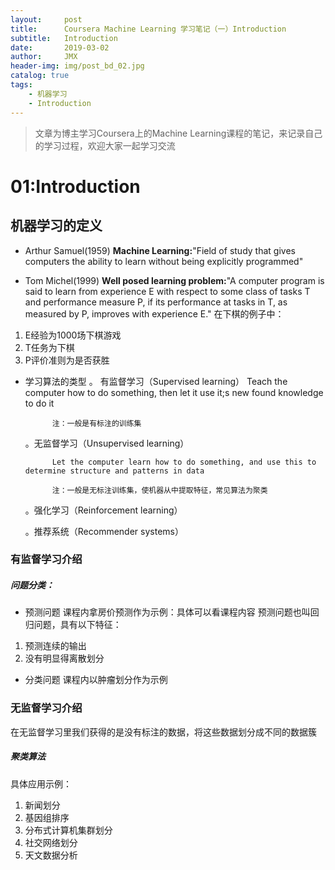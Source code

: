 ```yaml
---
layout:     post
title:      Coursera Machine Learning 学习笔记（一）Introduction
subtitle:   Introduction
date:       2019-03-02
author:     JMX
header-img: img/post_bd_02.jpg
catalog: true
tags:
    - 机器学习
    - Introduction
---
```


> 文章为博主学习Coursera上的Machine Learning课程的笔记，来记录自己的学习过程，欢迎大家一起学习交流

# 01:Introduction

## 机器学习的定义
- Arthur Samuel(1959)
	**Machine Learning:**"Field of study that gives computers the ability to learn without being explicitly programmed"

- Tom Michel(1999)
	**Well posed learning problem:**"A computer program is said to learn from experience E with respect to some class of tasks T and performance measure P, if its performance at tasks in T, as measured by P, improves with experience E."
	在下棋的例子中：
1. E经验为1000场下棋游戏
2. T任务为下棋
3. P评价准则为是否获胜

- 学习算法的类型
	。 有监督学习（Supervised learning）
			Teach the computer how to do something, then let it use it;s new found knowledge to do it
			
			注：一般是有标注的训练集
			
	。无监督学习（Unsupervised learning）
	
			Let the computer learn how to do something, and use this to determine structure and patterns in data
			
			注：一般是无标注训练集，使机器从中提取特征，常见算法为聚类
			
	。强化学习（Reinforcement learning）
	
	。推荐系统（Recommender systems）

### 有监督学习介绍

##### 问题分类：
- 预测问题
课程内拿房价预测作为示例：具体可以看课程内容
预测问题也叫回归问题，具有以下特征：
1. 预测连续的输出
2. 没有明显得离散划分

- 分类问题
课程内以肿瘤划分作为示例

### 无监督学习介绍

在无监督学习里我们获得的是没有标注的数据，将这些数据划分成不同的数据簇

##### 聚类算法

具体应用示例：
1. 新闻划分
2. 基因组排序
3. 分布式计算机集群划分
4. 社交网络划分
5. 天文数据分析
